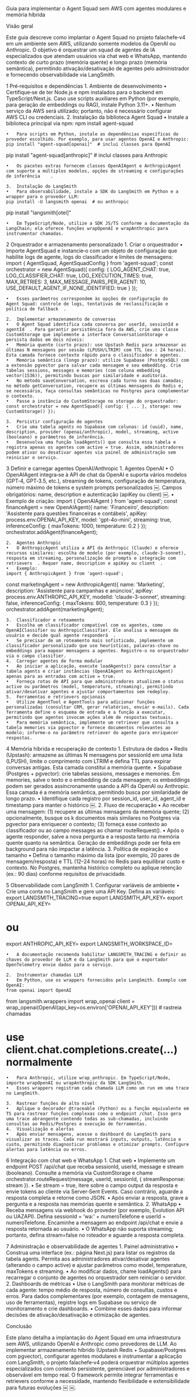 Guia para implementar o Agent Squad sem AWS com agentes modulares e memória híbrida

Visão geral

Este guia descreve como implantar o Agent Squad no projeto falachefe‑v4 em um ambiente sem AWS, utilizando somente modelos da OpenAI ou Anthropic. O objetivo é orquestrar um squad de agentes de IA especializados que atendam usuários via chat web e WhatsApp, mantendo contexto de curto prazo (memória quente) e longo prazo (memória semântica), permitindo ativação/desativação de agentes pelo administrador e fornecendo observabilidade via LangSmith.

1 Pré‑requisitos e dependências
	1.	Ambiente de desenvolvimento
	•	Certifique‑se de ter Node.js e npm instalados para o backend em TypeScript/Next.js. Caso use scripts auxiliares em Python (por exemplo, para geração de embeddings ou RAG), instale Python 3.11+.
	•	Nenhum serviço da AWS será utilizado; portanto, não é necessário configurar AWS CLI ou credenciais.
	2.	Instalação da biblioteca Agent Squad
	•	Instale a biblioteca principal via npm:
	npm install agent-squad

	•	Para scripts em Python, instale as dependências específicas do provedor escolhido. Por exemplo, para usar agentes OpenAI e Anthropic:
	pip install "agent-squad[openai]"  # inclui classes para OpenAI
pip install "agent-squad[anthropic]"  # inclui classes para Anthropic

	•	Os pacotes extras fornecem classes OpenAIAgent e AnthropicAgent com suporte a múltiplos modelos, opções de streaming e configurações de inferência ￼ ￼.

	3.	Instalação do LangSmith
	•	Para observabilidade, instale a SDK do LangSmith em Python e a wrapper para o provedor LLM:
	pip install -U langsmith openai  # ou anthropic
pip install "langsmith[otel]"

	•	Em TypeScript/Node, utilize a SDK JS/TS conforme a documentação da LangChain; ela oferece funções wrapOpenAI e wrapAnthropic para instrumentar chamadas.

2 Orquestrador e armazenamento personalizado
	1.	Criar o orquestrador
	•	Importe AgentSquad e instancie‑o com um objeto de configuração que habilite logs de agente, logs do classificador e limites de mensagens:
	import { AgentSquad, AgentSquadConfig } from 'agent-squad';
const orchestrator = new AgentSquad({
  config: {
    LOG_AGENT_CHAT: true,
    LOG_CLASSIFIER_CHAT: true,
    LOG_EXECUTION_TIMES: true,
    MAX_RETRIES: 3,
    MAX_MESSAGE_PAIRS_PER_AGENT: 10,
    USE_DEFAULT_AGENT_IF_NONE_IDENTIFIED: true
  }
});

	•	Esses parâmetros correspondem às opções de configuração do Agent Squad: controle de logs, tentativas de reclassificação e política de fallback ￼.

	2.	Implementar armazenamento de conversas
	•	O Agent Squad identifica cada conversa por userId, sessionId e agentId ￼. Para garantir persistência fora da AWS, crie uma classe CustomStorage que implemente a interface ConversationStorage e persista dados em dois níveis:
	•	Memória quente (curto prazo): use Upstash Redis para armazenar as últimas N mensagens por sessão (LPUSH/LTRIM) com TTL (ex.: 24 horas). Esta camada fornece contexto rápido para o classificador e agentes.
	•	Memória semântica (longo prazo): utilize Supabase (PostgreSQL) com a extensão pgvector para salvar cada mensagem e seu embedding. Crie tabelas sessions, messages e memories (com coluna embedding vector(1536)), permitindo buscas por similaridade e auditoria.
	•	No método saveConversation, escreva cada turno nas duas camadas; no método getConversation, recupere as últimas mensagens do Redis e, se necessário, faça consultas semânticas no Postgres para complementar o contexto.
	•	Passe a instância do CustomStorage no storage do orquestrador:
	const orchestrator = new AgentSquad({ config: { ... }, storage: new CustomStorage() });

	3.	Persistir configuração de agentes
	•	Crie uma tabela agents no Supabase com colunas: id (uuid), name, description, provider (openai/anthropic), model, streaming, active (booleano) e parâmetros de inferência.
	•	Desenvolva uma função loadAgents() que consulta essa tabela e registra apenas os agentes com active = true. Assim, administradores podem ativar ou desativar agentes via painel de administração sem reiniciar o serviço.

3 Definir e carregar agentes OpenAI/Anthropic
	1.	Agentes OpenAI
	•	O OpenAIAgent integra‑se à API de chat da OpenAI e suporta vários modelos (GPT‑4, GPT‑3.5, etc.), streaming de tokens, configuração de temperatura, número máximo de tokens e system prompts personalizados ￼. Campos obrigatórios: name, description e autenticação (apiKey ou client) ￼.
	•	Exemplo de criação:
	import { OpenAIAgent } from 'agent-squad';
const financeAgent = new OpenAIAgent({
  name: 'Financeiro',
  description: 'Assistente para questões financeiras e contábeis',
  apiKey: process.env.OPENAI_API_KEY,
  model: 'gpt-4o-mini',
  streaming: true,
  inferenceConfig: { maxTokens: 1000, temperature: 0.2 }
});
orchestrator.addAgent(financeAgent);

	2.	Agentes Anthropic
	•	O AnthropicAgent utiliza a API da Anthropic (Claude) e oferece recursos similares: escolha de modelo (por exemplo, claude-3-sonnet), resposta em streaming, personalização de prompts e integração com retrievers ￼. Requer name, description e apiKey ou client ￼.
	•	Exemplo:
	import { AnthropicAgent } from 'agent-squad';
const marketingAgent = new AnthropicAgent({
  name: 'Marketing',
  description: 'Assistente para campanhas e anúncios',
  apiKey: process.env.ANTHROPIC_API_KEY,
  modelId: 'claude-3-sonnet',
  streaming: false,
  inferenceConfig: { maxTokens: 800, temperature: 0.3 }
});
orchestrator.addAgent(marketingAgent);

	3.	Classificador e roteamento
	•	Escolha um classificador compatível com os agentes, como OpenAIClassifier ou AnthropicClassifier. Ele analisa a mensagem do usuário e decide qual agente responderá ￼.
	•	Se precisar de um roteamento mais sofisticado, implemente um classificador personalizado que use heurísticas, palavras‑chave ou embeddings para mapear mensagens a agentes. Registre‑o no orquestrador via o campo classifier.
	4.	Carregar agentes de forma modular
	•	Ao iniciar a aplicação, execute loadAgents() para consultar a tabela agents e criar instâncias (OpenAIAgent ou AnthropicAgent) apenas para as entradas com active = true.
	•	Forneça rotas de API para que administradores atualizem o status active ou parâmetros (model, temperature, streaming), permitindo ativar/desativar agentes e ajustar comportamentos sem redeploy.
	5.	Ferramentas e retrievers opcionais
	•	Utilize AgentTool e AgentTools para adicionar funções personalizadas (consultar CRM, gerar relatórios, enviar e‑mails). Cada ferramenta define o esquema de entrada e a função a executar, permitindo que agentes invocam ações além de respostas textuais.
	•	Para memória semântica, implemente um retriever que consulta a tabela memories via pgvector e fornece documentos relevantes ao modelo; informe‑o no parâmetro retriever do agente para enriquecer respostas.

4 Memória híbrida e recuperação de contexto
	1.	Estrutura de dados
	•	Redis (Upstash): armazene as últimas N mensagens por sessionId em uma lista (LPUSH), limite o comprimento com LTRIM e defina TTL para expirar conversas antigas. Esta camada constitui a memória quente.
	•	Supabase (Postgres + pgvector): crie tabelas sessions, messages e memories. Em memories, salve o texto e o embedding de cada mensagem; os embeddings podem ser gerados assíncronamente usando a API da OpenAI ou Anthropic. Essa camada é a memória semântica, permitindo busca por similaridade de longo prazo.
	•	Identifique cada registro por session_id, user_id, agent_id e timestamp para manter o histórico ￼.
	2.	Fluxo de recuperação
	•	Ao receber uma mensagem: (1) recupere as últimas mensagens da memória quente; (2) opcionalmente, busque os k documentos mais similares no Postgres via pgvector para enriquecer o contexto; (3) forneça esse contexto ao classificador ou ao campo messages ao chamar routeRequest().
	•	Após o agente responder, salve a nova pergunta e a resposta tanto na memória quente quanto na semântica. Geração de embeddings pode ser feita em background para não impactar a latência.
	3.	Política de expiração e tamanho
	•	Defina o tamanho máximo da lista (por exemplo, 20 pares de mensagem/resposta) e TTL (12–24 horas) no Redis para equilibrar custo e contexto. No Postgres, mantenha histórico completo ou aplique retenção (ex.: 90 dias) conforme requisitos de privacidade.

5 Observabilidade com LangSmith
	1.	Configurar variáveis de ambiente
	•	Crie uma conta no LangSmith e gere uma API Key. Defina as variáveis:
	export LANGSMITH_TRACING=true
export LANGSMITH_API_KEY=<sua-langsmith-key>
export OPENAI_API_KEY=<sua-openai-key>
# ou
export ANTHROPIC_API_KEY=<sua-anthropic-key>
export LANGSMITH_WORKSPACE_ID=<workspace-id-opcional>

	•	A documentação recomenda habilitar LANGSMITH_TRACING e definir as chaves do provedor de LLM e da LangSmith para que o exportador OpenTelemetry envie dados para o serviço.

	2.	Instrumentar chamadas LLM
	•	Em Python, use os wrappers fornecidos pelo LangSmith. Exemplo com OpenAI:
	from openai import OpenAI
from langsmith.wrappers import wrap_openai
client = wrap_openai(OpenAI(api_key=os.environ['OPENAI_API_KEY']))  # rastreia chamadas
# use client.chat.completions.create(...) normalmente

	•	Para Anthropic, utilize wrap_anthropic. Em TypeScript/Node, importe wrapOpenAI ou wrapAnthropic da SDK LangSmith.
	•	Esses wrappers registram cada chamada LLM como um run em uma trace no LangSmith.

	3.	Rastrear funções de alto nível
	•	Aplique o decorador @traceable (Python) ou a função equivalente em TS para rastrear funções complexas como o endpoint /chat. Isso gera uma trace abrangente contendo todas as sub‑chamadas, incluindo consultas ao Redis/Postgres e execução de ferramentas.
	4.	Visualização e alertas
	•	Após enviar mensagens, acesse o dashboard do LangSmith para visualizar as traces. Cada run mostrará inputs, outputs, latência e custo, permitindo diagnosticar problemas e otimizar prompts. Configure alertas para latência ou erros.

6 Integração com chat web e WhatsApp
	1.	Chat web
	•	Implemente um endpoint POST /api/chat que receba sessionId, userId, message e stream (booleano). Consulte a memória via CustomStorage e chame orchestrator.routeRequest(message, userId, sessionId, { streamResponse: stream }).
	•	Se stream = true, itere sobre o campo output da resposta e envie tokens ao cliente via Server‑Sent Events. Caso contrário, aguarde a resposta completa e retorne como JSON.
	•	Após enviar a resposta, grave a pergunta e a resposta nas memórias quente e semântica.
	2.	WhatsApp
	•	Receba mensagens via webhook do provedor (por exemplo, Evolution API ou UAZAPI). Defina sessionId = 'wa:' + numeroTelefone e userId = numeroTelefone. Encaminhe a mensagem ao endpoint /api/chat e envie a resposta retornada ao usuário.
	•	O WhatsApp não suporta streaming; portanto, defina stream=false no roteador e aguarde a resposta completa.

7 Administração e observabilidade de agentes
	1.	Painel administrativo
	•	Construa uma interface (ex.: página Next.js) para listar os registros da tabela agents. Permita aos administradores ativar/desativar agentes (alterando o campo active) e ajustar parâmetros como model, temperature, maxTokens e streaming.
	•	Ao modificar dados, chame loadAgents() para recarregar o conjunto de agentes no orquestrador sem reiniciar o servidor.
	2.	Dashboards de métricas
	•	Use o LangSmith para monitorar métricas de cada agente: tempo médio de resposta, número de consultas, custos e erros. Para dados complementares (por exemplo, contagem de mensagens, uso de ferramentas), registre logs em Supabase ou serviço de monitoramento e crie dashboards.
	•	Combine esses dados para informar decisões de ativação/desativação e otimização de agentes.

Conclusão

Este plano detalha a implantação do Agent Squad em uma infraestrutura sem AWS, utilizando OpenAI e Anthropic como provedores de LLM. Ao implementar armazenamento híbrido (Upstash Redis + Supabase/Postgres com pgvector), configurar agentes modulares e instrumentar a aplicação com LangSmith, o projeto falachefe‑v4 poderá orquestrar múltiplos agentes especializados com contexto persistente, gerenciável por administradores e observável em tempo real. O framework permite integrar ferramentas e retrievers conforme a necessidade, mantendo flexibilidade e extensibilidade para futuras evoluções ￼ ￼.